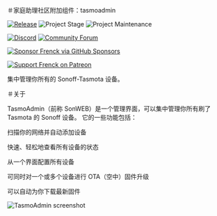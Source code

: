 ＃家庭助理社区附加组件：tasmoadmin

[![Release][release-shield]][release] ![Project Stage][project-stage-shield] ![Project Maintenance][maintenance-shield]

[![Discord][discord-shield]][discord] [![Community Forum][forum-shield]][forum]

[![Sponsor Frenck via GitHub Sponsors][github-sponsors-shield]][github-sponsors]

[![Support Frenck on Patreon][patreon-shield]][patreon]

集中管理你所有的 Sonoff-Tasmota 设备。

＃关于

TasmoAdmin（前称 SonWEB）是一个管理界面，可以集中管理你所有刷了 Tasmota 的 Sonoff 设备。
它的一些功能包括：

扫描你的网络并自动添加设备

快速、轻松地查看所有设备的状态

从一个界面配置所有设备

可同时对一个或多个设备进行 OTA（空中）固件升级

可以自动为你下载最新固件

![TasmoAdmin screenshot][screenshot]

[discord-shield]: https://img.shields.io/discord/478094546522079232.svg
[discord]: https://discord.me/hassioaddons
[forum-shield]: https://img.shields.io/badge/community-forum-brightgreen.svg
[forum]: https://community.home-assistant.io/t/home-assistant-community-add-on-tasmoadmin/54155?u=frenck
[github-sponsors-shield]: https://frenck.dev/wp-content/uploads/2019/12/github_sponsor.png
[github-sponsors]: https://github.com/sponsors/frenck
[maintenance-shield]: https://img.shields.io/maintenance/yes/2025.svg
[patreon-shield]: https://frenck.dev/wp-content/uploads/2019/12/patreon.png
[patreon]: https://www.patreon.com/frenck
[project-stage-shield]: https://img.shields.io/badge/project%20stage-experimental-yellow.svg
[release-shield]: https://img.shields.io/badge/version-v0.32.0-blue.svg
[release]: https://github.com/hassio-addons/addon-tasmoadmin/tree/v0.32.0
[screenshot]: https://github.com/hassio-addons/addon-tasmoadmin/raw/main/images/screenshot.png